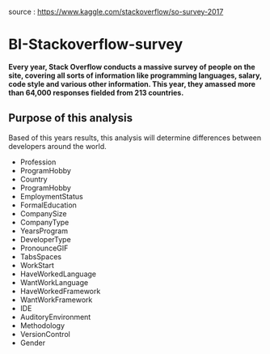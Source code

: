 source : https://www.kaggle.com/stackoverflow/so-survey-2017
# BI-Stackoverflow-survey

__Every year, Stack Overflow conducts a massive survey of people on the site, covering all sorts of information like programming languages, salary, code style and various other information. This year, they amassed more than 64,000 responses fielded from 213 countries.__

## Purpose of this analysis
Based of this years results, this analysis will determine differences between developers around the world.
* Profession
* ProgramHobby
* Country
* ProgramHobby
* EmploymentStatus
* FormalEducation
* CompanySize
* CompanyType
* YearsProgram
* DeveloperType
* PronounceGIF
* TabsSpaces
* WorkStart
* HaveWorkedLanguage
* WantWorkLanguage
* HaveWorkedFramework
* WantWorkFramework
* IDE
* AuditoryEnvironment
* Methodology
* VersionControl
* Gender
